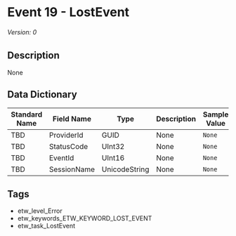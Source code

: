 # Event 19 - LostEvent
###### Version: 0

## Description
None

## Data Dictionary
|Standard Name|Field Name|Type|Description|Sample Value|
|---|---|---|---|---|
|TBD|ProviderId|GUID|None|`None`|
|TBD|StatusCode|UInt32|None|`None`|
|TBD|EventId|UInt16|None|`None`|
|TBD|SessionName|UnicodeString|None|`None`|

## Tags
* etw_level_Error
* etw_keywords_ETW_KEYWORD_LOST_EVENT
* etw_task_LostEvent